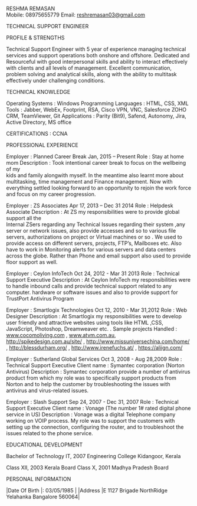 RESHMA REMASAN				
Mobile: 08975655779
Email: reshremasan03@gmail.com

TECHNICAL SUPPORT ENGINEER

PROFILE & STRENGTHS

Technical Support Engineer with 5 year of experience managing technical services and support operations both onshore and offshore.
Dedicated and Resourceful with good interpersonal skills and ability to interact effectively with clients and all levels of management. 
Excellent communication, problem solving and analytical skills, along with the ability to multitask effectively under challenging conditions.


TECHNICAL KNOWLEDGE

Operating Systems	   	: Windows
Programming Languages	: HTML, CSS, XML
Tools			            : Jabber, WebEx, Footprint, RSA, Cisco VPN, VNC, Salesforce
                                                   ZOHO CRM, TeamViewer, Git
Applications			: Parity (Bit9), Safend, Autonomy, Jira, Active Directory, MS 
   office

CERTIFICATIONS	: CCNA

PROFESSIONAL EXPERIENCE

Employer 			: Planned Career Break 	 Jan, 2015 – Present
Role 	       	        	            : Stay at home mom
Description			: Took intentional career break to focus on the wellbeing of my    
kids and family alongwith myself. In the meantime also learnt       more about multitasking, time management and Finance management. Now with everything settled looking forward to an opportunity to rejoin the work force and focus on my career progression.

Employer  			 : ZS Associates		 Apr 17, 2013 – Dec 31 2014
Role 	       	        	             : Helpdesk Associate
Description		             : At ZS my responsibilities were to provide global support all the   
Internal ZSers regarding any Technical Issues regarding their system ,any server or network issues, also provide accesses and so to various file servers, authorizations on project or Virtual machines or so . We used to provide access on different servers, projects, FTP’s, Mailboxes etc. Also have to work in Monitoring alerts for various servers and data centers across the globe. Rather than Phone and email support also used to provide floor support as well.


Employer    			: Ceylon InfoTech 		Oct 24, 2012 - Mar 31 2013
Role	     	      	            : Technical Support Executive
Description	          	            : At Ceylon InfoTech my responsibilities were to handle inbound 
				  calls and provide technical support related to any computer.
hardware or software issues and also to provide support for    TrustPort Antivirus Program

Employer  			 : Smartlogix Technologies 	Oct 12, 2010 - Mar 31,2012
Role           			 : Web Designer
Description			 : At Smartlogix my responsibilities were to develop user friendly 
and attractive websites using tools like HTML ,CSS, JavaScript,  Photoshop, Dreamweaver etc. .
Sample projects Handled : www.cocomoliving.com , www.atvm.com.au, http://spikedesign.com.au/site/ , http://www.missuniversechina.com/home/ , http://blessdurham.org/ , http://www.irenefuchs.at/ , 
https://aliign.com/

Employer    			 : Sutherland Global Services  Oct 3, 2008 - Aug 28,2009
Role            			 : Technical Support Executive
Client name			 : Symantec corporation (Norton Antivirus)
Description 			 : Symantec corporation provide a number of antivirus product 
from which my role was to specifically support products from Norton and to help the customer by troubleshooting the issues with antivirus and virus-related issues.

Employer  			 : Slash Support 		Sep 24, 2007 - Dec 31, 2007
Role        			 : Technical Support Executive
Client name			 : Vonage (The number 1# rated digital phone service in US)
Description  			 : Vonage was a digital Telephone company working on VOIP 
process. My role was to support the customers with setting up the connection, configuring the router, and to troubleshoot the issues related to the phone service.







EDUCATIONAL DEVELOPMENT

Bachelor of Technology IT, 2007
Engineering College Kidangoor, Kerala

Class XII, 2003
Kerala Board
Class X, 2001
Madhya Pradesh Board

PERSONAL INFORMATION			

|Date Of Birth					|:	03/05/1985      |
|Address						|E 1127 Brigade NorthRidge Yelahanka Bangalore 560064|




